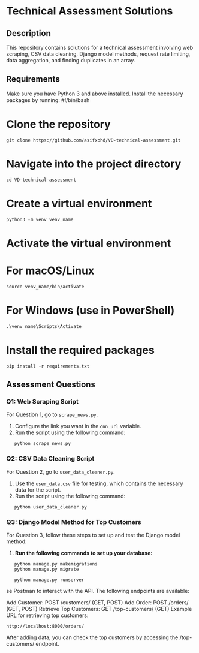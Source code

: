 # Technical Assessment Solutions

## Description

This repository contains solutions for a technical assessment involving web scraping, CSV data cleaning, Django model methods, request rate limiting, data aggregation, and finding duplicates in an array.

## Requirements

Make sure you have Python 3 and above installed. Install the necessary packages by running:
#!/bin/bash

# Clone the repository
```
git clone https://github.com/asifxohd/VD-technical-assessment.git

```
# Navigate into the project directory
```
cd VD-technical-assessment
```

# Create a virtual environment
```
python3 -m venv venv_name
```

# Activate the virtual environment
# For macOS/Linux
```
source venv_name/bin/activate
```

# For Windows (use in PowerShell)
```
.\venv_name\Scripts\Activate
```

# Install the required packages
```
pip install -r requirements.txt
```

## Assessment Questions

### Q1: Web Scraping Script

For Question 1, go to `scrape_news.py`.

1. Configure the link you want in the `cnn_url` variable.
2. Run the script using the following command:

```
   python scrape_news.py
```

### Q2: CSV Data Cleaning Script

For Question 2, go to `user_data_cleaner.py`.

1. Use the `user_data.csv` file for testing, which contains the necessary data for the script.
2. Run the script using the following command:

```
   python user_data_cleaner.py
```



### Q3: Django Model Method for Top Customers

For Question 3, follow these steps to set up and test the Django model method:

1. **Run the following commands to set up your database:**

```
   python manage.py makemigrations
   python manage.py migrate
```
```
   python manage.py runserver
```
se Postman to interact with the API. The following endpoints are available:

Add Customer: POST /customers/ (GET, POST)
Add Order: POST /orders/ (GET, POST)
Retrieve Top Customers: GET /top-customers/ (GET)
Example URL for retrieving top customers:
```
http://localhost:8000/orders/
```

After adding data, you can check the top customers by accessing the /top-customers/ endpoint.
